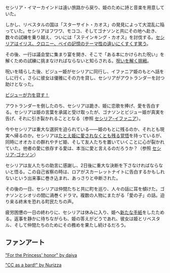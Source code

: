 <!-- title: セシリア・イマーカインド -->
<!-- status: 生存 -->

セシリア・イマーカインドは遠い旅路から戻り、姫のために詩と音楽を用意していた。

しかし、リベスタルの国は「スターサイト・カオス」の発見によって大混乱に陥っていた。セシリアはフワワ、モココ、そしてゴナソンと共にその地へ赴き、数々の試練を乗り越え、ついには「ステインキング・カオス」を討伐する。[セシリアはイリス、クロニー、ベイの記憶のテーマ性の違いにくすくす笑う](https://www.youtube.com/watch?v=I75IWfMGVgM&t=3320s)。

その後、一行は議会堂に集まり宴を開き、そこで「ある本にかけられた呪い」を解くための試練に挑まなければならないと知らされる。[呪いを解く挑戦](https://www.youtube.com/watch?v=I75IWfMGVgM&t=4270s)。

呪いを晴らした後、ビジュー姫がセシリアに同行し、イファニア姫のもとへ話をしに行く。さらに彼女は優雅にその力を貸し、セシリアがアウトランダーを討つ助けとなった。

[ビジューが力を貸す！](#embed:https://www.youtube.com/watch?v=I75IWfMGVgM&t=6558)

アウトランダーを倒したのち、セシリアは跪き、姫に恋歌を捧げ、愛を告白する。セシリアは姫の言葉を承諾と受け取ったが、ゴナソンとビジュー姫が真実を告げ、それに引き裂かれることとなる（参照 [セシリア-イファニア](#edge:cecilia-iphania)）。

今やセシリアは重大な選択を迫られている――姫のもとに残るのか、それとも現実へ帰るのか。セシリアは[たとえ姫に愛されなくとも残る覚悟](https://www.youtube.com/watch?v=I75IWfMGVgM&t=9428s)を持っているが、同時にオオカミの群れやチビ姫、そして友人たちを置いていくことに心が裂かれていた。他者の愛に依存する愛は、本当に愛と言えるのだろうか？（参照 [セシリア-ゴナソン](#edge:cecilia-gigi)）

セシリアは友人たちの助言に感謝し、2日後に重大な決断を下さなければならないと悟る。この自己省察の時は、ロアがスカーレットナイトに告白するかもしれないという出来事に巻き込まれ、あっさりと中断された。

その後の一日、セシリアは仲間たちと共に町を巡り、人々の話に耳を傾けた。ゴナソンとシオリの間に渦巻くドラマ。複数の人物にまたがる「愛の子」の話。迫り来る終末を恐れる町民たちの声。

疲労困憊の一日の終わりに、セシリアは休みに入り、姫へ[新たな手紙](https://www.youtube.com/watch?v=I75IWfMGVgM&t=15665s)をしたためる。返事を静かに待ちながらも、姫の答えがどうであれ、彼女は姫とリベスタル、そして仲間たちのためにその務めを果たし続けるだろう。

## ファンアート

["For the Princess' honor" by daiya](https://x.com/daiyaekaku/status/1920683282439516582)

["CC as a bard!" by Nurizza](https://x.com/nurizza_ilst/status/19223003_)
